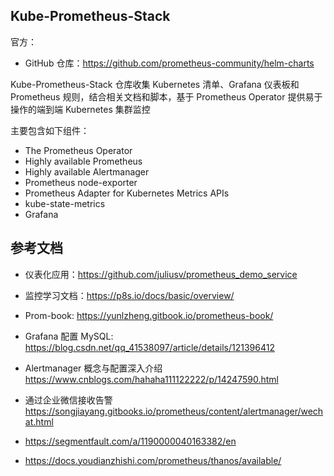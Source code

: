 ##  Kube-Prometheus-Stack

官方：

- GitHub 仓库：<https://github.com/prometheus-community/helm-charts>

Kube-Prometheus-Stack 仓库收集 Kubernetes 清单、Grafana 仪表板和 Prometheus 规则，结合相关文档和脚本，基于 Prometheus Operator 提供易于操作的端到端 Kubernetes 集群监控

主要包含如下组件：

- The Prometheus Operator
- Highly available Prometheus
- Highly available Alertmanager
- Prometheus node-exporter
- Prometheus Adapter for Kubernetes Metrics APIs
- kube-state-metrics
- Grafana

## 参考文档

- 仪表化应用：<https://github.com/juliusv/prometheus_demo_service>

- 监控学习文档：<https://p8s.io/docs/basic/overview/>

- Prom-book: <https://yunlzheng.gitbook.io/prometheus-book/>

- Grafana 配置 MySQL: <https://blog.csdn.net/qq_41538097/article/details/121396412>

- Alertmanager 概念与配置深入介绍 <https://www.cnblogs.com/hahaha111122222/p/14247590.html>

- 通过企业微信接收告警 <https://songjiayang.gitbooks.io/prometheus/content/alertmanager/wechat.html>

- https://segmentfault.com/a/1190000040163382/en

- <https://docs.youdianzhishi.com/prometheus/thanos/available/>

